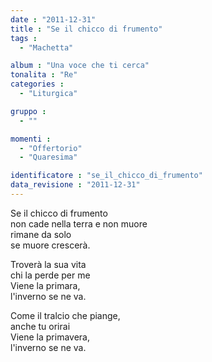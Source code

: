 ```yaml
---
date : "2011-12-31"
title : "Se il chicco di frumento"
tags : 
  - "Machetta"

album : "Una voce che ti cerca"
tonalita : "Re"
categories : 
  - "Liturgica"

gruppo : 
  - ""

momenti : 
  - "Offertorio"
  - "Quaresima"

identificatore : "se_il_chicco_di_frumento"
data_revisione : "2011-12-31"
---
```

  
  
  
  
  
  
  
  
  
  
Se il chicco di frumento     
non cade nella terra e non muore   
rimane da solo    
se muore crescerà.     
  
  
  
Troverà la sua vita   
chi la perde per me  
Viene la primara,   
l'inverno se ne va.      
  
  
  
  
Come il tralcio che piange,   
anche tu orirai  
Viene la primavera,   
l'inverno se ne va.  
  
  
  
  
